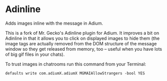 Adinline
========

Adds images inline with the message in Adium.

This is a fork of Mr. Gecko's Adinline plugin for Adium. It improves a bit on Adinline in that it allows you to click on
displayed images to hide them (the image tags are actually removed from the DOM structure of the message window so they
get released from memory, too – useful when you have lots of big gif files in your chats).

To trust images in chatrooms run this command from your Terminal:

`defaults write com.adiumX.adiumX MGMAIAllowStrangers -bool YES`
